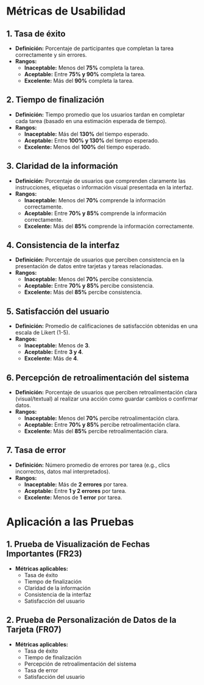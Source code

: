 # Métricas de Usabilidad

## 1. Tasa de éxito
- **Definición:** Porcentaje de participantes que completan la tarea correctamente y sin errores.
- **Rangos:**
  - **Inaceptable:** Menos del **75%** completa la tarea.
  - **Aceptable:** Entre **75% y 90%** completa la tarea.
  - **Excelente:** Más del **90%** completa la tarea.

## 2. Tiempo de finalización
- **Definición:** Tiempo promedio que los usuarios tardan en completar cada tarea (basado en una estimación esperada de tiempo).
- **Rangos:**
  - **Inaceptable:** Más del **130%** del tiempo esperado.
  - **Aceptable:** Entre **100% y 130%** del tiempo esperado.
  - **Excelente:** Menos del **100%** del tiempo esperado.

## 3. Claridad de la información
- **Definición:** Porcentaje de usuarios que comprenden claramente las instrucciones, etiquetas o información visual presentada en la interfaz.
- **Rangos:**
  - **Inaceptable:** Menos del **70%** comprende la información correctamente.
  - **Aceptable:** Entre **70% y 85%** comprende la información correctamente.
  - **Excelente:** Más del **85%** comprende la información correctamente.

## 4. Consistencia de la interfaz
- **Definición:** Porcentaje de usuarios que perciben consistencia en la presentación de datos entre tarjetas y tareas relacionadas.
- **Rangos:**
  - **Inaceptable:** Menos del **70%** percibe consistencia.
  - **Aceptable:** Entre **70% y 85%** percibe consistencia.
  - **Excelente:** Más del **85%** percibe consistencia.

## 5. Satisfacción del usuario
- **Definición:** Promedio de calificaciones de satisfacción obtenidas en una escala de Likert (1-5).
- **Rangos:**
  - **Inaceptable:** Menos de **3**.
  - **Aceptable:** Entre **3 y 4**.
  - **Excelente:** Más de **4**.

## 6. Percepción de retroalimentación del sistema
- **Definición:** Porcentaje de usuarios que perciben retroalimentación clara (visual/textual) al realizar una acción como guardar cambios o confirmar datos.
- **Rangos:**
  - **Inaceptable:** Menos del **70%** percibe retroalimentación clara.
  - **Aceptable:** Entre **70% y 85%** percibe retroalimentación clara.
  - **Excelente:** Más del **85%** percibe retroalimentación clara.

## 7. Tasa de error
- **Definición:** Número promedio de errores por tarea (e.g., clics incorrectos, datos mal interpretados).
- **Rangos:**
  - **Inaceptable:** Más de **2 errores** por tarea.
  - **Aceptable:** Entre **1 y 2 errores** por tarea.
  - **Excelente:** Menos de **1 error** por tarea.

# Aplicación a las Pruebas

## 1. Prueba de Visualización de Fechas Importantes (FR23)
- **Métricas aplicables:**
  - Tasa de éxito
  - Tiempo de finalización
  - Claridad de la información
  - Consistencia de la interfaz
  - Satisfacción del usuario

## 2. Prueba de Personalización de Datos de la Tarjeta (FR07)
- **Métricas aplicables:**
  - Tasa de éxito
  - Tiempo de finalización
  - Percepción de retroalimentación del sistema
  - Tasa de error
  - Satisfacción del usuario
